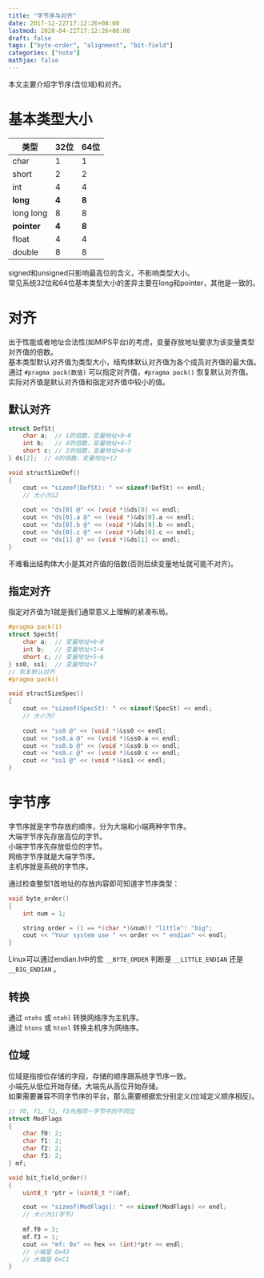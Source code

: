```yaml
---
title: "字节序与对齐"
date: 2017-12-22T17:12:26+08:00
lastmod: 2020-04-22T17:12:26+08:00
draft: false
tags: ["byte-order", "alignment", "bit-field"]
categories: ["note"]
mathjax: false
---
```


本文主要介绍字节序(含位域)和对齐。  
<!--more-->

# 基本类型大小
| 类型        | 32位  | 64位  |
|-------------|-------|-------|
| char        | 1     | 1     |
| short       | 2     | 2     |
| int         | 4     | 4     |
| **long**    | **4** | **8** |
| long long   | 8     | 8     |
| **pointer** | **4** | **8** |
| float       | 4     | 4     |
| double      | 8     | 8     |

signed和unsigned只影响最高位的含义，不影响类型大小。  
常见系统32位和64位基本类型大小的差异主要在long和pointer，其他是一致的。  

# 对齐
出于性能或者地址合法性(如MIPS平台)的考虑，变量存放地址要求为该变量类型对齐值的倍数。  
基本类型默认对齐值为类型大小，结构体默认对齐值为各个成员对齐值的最大值。  
通过 `#pragma pack(数值)` 可以指定对齐值，`#pragma pack()` 恢复默认对齐值。  
实际对齐值是默认对齐值和指定对齐值中较小的值。  

## 默认对齐
```cpp
struct DefSt{
    char a;  // 1的倍数，变量地址+0~0
    int b;   // 4的倍数，变量地址+4~7
    short c; // 2的倍数，变量地址+8~9
} ds[2];  // 4的倍数，变量地址+12

void structSizeDef()
{
    cout << "sizeof(DefSt): " << sizeof(DefSt) << endl;
    // 大小为12
    
    cout << "ds[0] @" << (void *)&ds[0] << endl;
    cout << "ds[0].a @" << (void *)&ds[0].a << endl;
    cout << "ds[0].b @" << (void *)&ds[0].b << endl;
    cout << "ds[0].c @" << (void *)&ds[0].c << endl;
    cout << "ds[1] @" << (void *)&ds[1] << endl;
}
```
不难看出结构体大小是其对齐值的倍数(否则后续变量地址就可能不对齐)。  

## 指定对齐
指定对齐值为1就是我们通常意义上理解的紧凑布局。  
```cpp
#pragma pack(1)
struct SpecSt{
    char a;  // 变量地址+0~0
    int b;   // 变量地址+1~4
    short c; // 变量地址+5~6
} ss0, ss1;  // 变量地址+7
// 恢复默认对齐
#pragma pack()

void structSizeSpec()
{
    cout << "sizeof(SpecSt): " << sizeof(SpecSt) << endl;
    // 大小为7
    
    cout << "ss0 @" << (void *)&ss0 << endl;
    cout << "ss0.a @" << (void *)&ss0.a << endl;
    cout << "ss0.b @" << (void *)&ss0.b << endl;
    cout << "ss0.c @" << (void *)&ss0.c << endl;
    cout << "ss1 @" << (void *)&ss1 << endl;
}
```

# 字节序
字节序就是字节存放的顺序，分为大端和小端两种字节序。  
大端字节序先存放高位的字节。  
小端字节序先存放低位的字节。  
网络字节序就是大端字节序。  
主机序就是系统的字节序。  

通过检查整型1首地址的存放内容即可知道字节序类型：  
```cpp
void byte_order()
{
    int num = 1;

    string order = (1 == *(char *)&num)? "little": "big";
    cout << "Your system use " << order << " endian" << endl;
}
```
Linux可以通过endian.h中的宏 `__BYTE_ORDER` 判断是 `__LITTLE_ENDIAN` 还是 `__BIG_ENDIAN` 。  

## 转换
通过 `ntohs` 或 `ntohl` 转换网络序为主机序。  
通过 `htons` 或 `htonl` 转换主机序为网络序。  

## 位域
位域是指按位存储的字段，存储的顺序跟系统字节序一致。  
小端先从低位开始存储，大端先从高位开始存储。  
如果需要兼容不同字节序的平台，那么需要根据宏分别定义(位域定义顺序相反)。  

```cpp
// f0, f1, f2, f3共用同一字节中的不同位
struct ModFlags
{
    char f0: 2;
    char f1: 2;
    char f2: 2;
    char f3: 2;
} mf;

void bit_field_order()
{
    uint8_t *ptr = (uint8_t *)&mf;

    cout << "sizeof(ModFlags): " << sizeof(ModFlags) << endl;
    // 大小为1(字节)
    
    mf.f0 = 3;
    mf.f3 = 1;
    cout << "mf: 0x" << hex << (int)*ptr << endl;
    // 小端是 0x43
    // 大端是 0xC1
}
```
